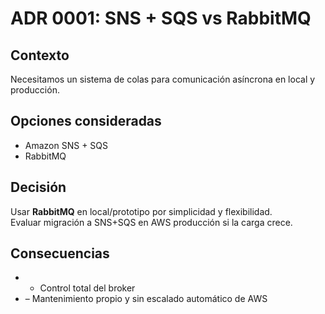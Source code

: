 # ADR 0001: SNS + SQS vs RabbitMQ

## Contexto  
Necesitamos un sistema de colas para comunicación asíncrona en local y producción.

## Opciones consideradas  
- Amazon SNS + SQS  
- RabbitMQ

## Decisión  
Usar **RabbitMQ** en local/prototipo por simplicidad y flexibilidad.  
Evaluar migración a SNS+SQS en AWS producción si la carga crece.

## Consecuencias  
- + Control total del broker  
- – Mantenimiento propio y sin escalado automático de AWS  
